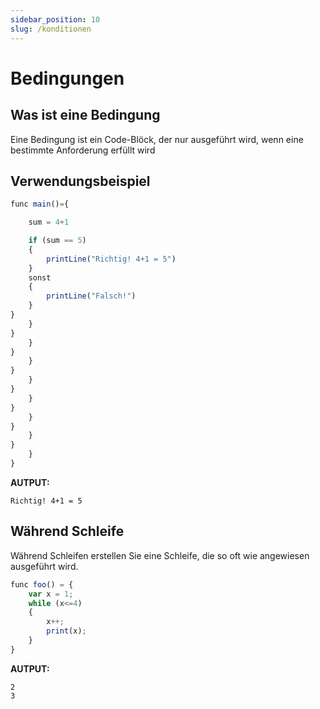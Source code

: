 ```yaml
---
sidebar_position: 10
slug: /konditionen
---
```


# Bedingungen

## Was ist eine Bedingung

Eine Bedingung ist ein Code-Blöck, der nur ausgeführt wird, wenn eine bestimmte Anforderung erfüllt wird

## Verwendungsbeispiel

```jsx
func main()={

    sum = 4+1

    if (sum == 5)
    {
        printLine("Richtig! 4+1 = 5")
    }
    sonst
    {
        printLine("Falsch!")
    }
}
    }
}
    }
}
    }
}
    }
}
    }
}
    }
}
    }
}
    }
}
```

**AUTPUT:**

`Richtig! 4+1 = 5`

## Während Schleife

Während Schleifen erstellen Sie eine Schleife, die so oft wie angewiesen ausgeführt wird.

```jsx
func foo() = {
    var x = 1;
    while (x<=4)
    {
        x++;
        print(x);
    }
}
```

**AUTPUT:**

```
2
3
```
